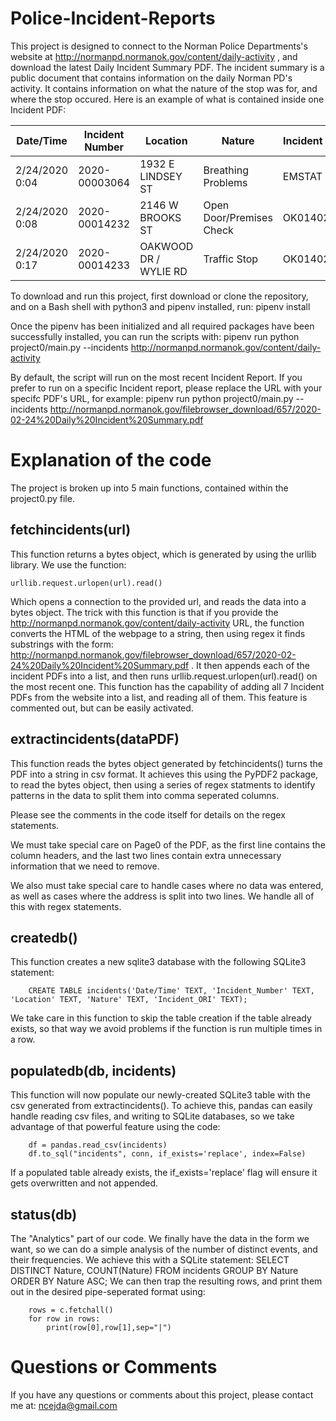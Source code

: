 # Police-Incident-Reports
This project is designed to connect to the Norman Police Departments's website at http://normanpd.normanok.gov/content/daily-activity , and download the latest Daily Incident Summary PDF.
The incident summary is a public document that contains information on the daily Norman PD's activity. It contains information on what the nature of the stop was for, and where the stop occured.
Here is an example of what is contained inside one Incident PDF:

Date/Time | Incident Number | Location | Nature | Incident ORI
--------- | --------------- | -------- | ------ | ------------
2/24/2020 0:04 | 2020-00003064 | 1932 E LINDSEY ST | Breathing Problems | EMSTAT
2/24/2020 0:08 | 2020-00014232 | 2146 W BROOKS ST | Open Door/Premises Check | OK0140200
2/24/2020 0:17 | 2020-00014233 | OAKWOOD DR / WYLIE RD | Traffic Stop | OK0140200

To download and run this project, first download or clone the repository, and on a Bash shell with python3 and pipenv installed, run:
    pipenv install

Once the pipenv has been initialized and all required packages have been successfully installed, you can run the scripts with:
    pipenv run python project0/main.py --incidents http://normanpd.normanok.gov/content/daily-activity
	
By default, the script will run on the most recent Incident Report. If you prefer to run on a specific Incident report, please replace the URL with your specifc PDF's URL, for example:
    pipenv run python project0/main.py --incidents http://normanpd.normanok.gov/filebrowser_download/657/2020-02-24%20Daily%20Incident%20Summary.pdf
	

# Explanation of the code
The project is broken up into 5 main functions, contained within the project0.py file.
## fetchincidents(url)
This function returns a bytes object, which is generated by using the urllib library. We use the function:
```python3
urllib.request.urlopen(url).read()
```
Which opens a connection to the provided url, and reads the data into a bytes object. The trick with this function is that if you provide the http://normanpd.normanok.gov/content/daily-activity URL, the function converts the HTML of the webpage to a string, then using regex it finds substrings with the form:
http://normanpd.normanok.gov/filebrowser_download/657/2020-02-24%20Daily%20Incident%20Summary.pdf . It then appends each of the incident PDFs into a list, and then runs urllib.request.urlopen(url).read() on the most recent one.
This function has the capability of adding all 7 Incident PDFs from the website into a list, and reading all of them. This feature is commented out, but can be easily activated.

## extractincidents(dataPDF)
This function reads the bytes object generated by fetchincidents() turns the PDF into a string in csv format. It achieves this using the PyPDF2 package, to read the bytes object, then using a series of regex statments to identify patterns in the data to split them into comma seperated columns.

Please see the comments in the code itself for details on the regex statements.

We must take special care on Page0 of the PDF, as the first line contains the column headers, and the last two lines contain extra unnecessary information that we need to remove.

We also must take special care to handle cases where no data was entered, as well as cases where the address is split into two lines.
We handle all of this with regex statements.

## createdb()
This function creates a new sqlite3 database with the following SQLite3 statement:
```sqlite3
    CREATE TABLE incidents('Date/Time' TEXT, 'Incident_Number' TEXT, 'Location' TEXT, 'Nature' TEXT, 'Incident_ORI' TEXT);
```
We take care in this function to skip the table creation if the table already exists, so that way we avoid problems if the function is run multiple times in a row.

## populatedb(db, incidents)
This function will now populate our newly-created SQLite3 table with the csv generated from extractincidents().
To achieve this, pandas can easily handle reading csv files, and writing to SQLite databases, so we take advantage of that powerful feature using the code:
```python3
    df = pandas.read_csv(incidents)
    df.to_sql("incidents", conn, if_exists='replace', index=False)
```
If a populated table already exists, the if_exists='replace' flag will ensure it gets overwritten and not appended.

## status(db)
The "Analytics" part of our code. We finally have the data in the form we want, so we can do a simple analysis of the number of distinct events, and their frequencies. We achieve this with a SQLite statement:
    SELECT DISTINCT Nature, COUNT(Nature) FROM incidents GROUP BY Nature ORDER BY Nature ASC;
We can then trap the resulting rows, and print them out in the desired pipe-seperated format using:
```python3
    rows = c.fetchall()
    for row in rows:
		print(row[0],row[1],sep="|")
```
# Questions or Comments
If you have any questions or comments about this project, please contact me at: ncejda@gmail.com
